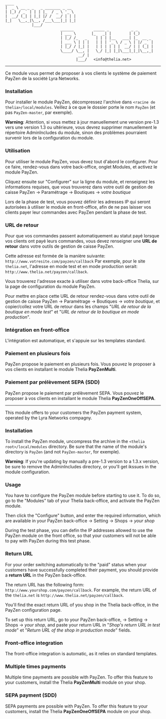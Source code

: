     ____                            
    |  _ \ __ _ _   _ _______ _ __  
    | |_) / _` | | | |_  / _ \ '_ \ 
    |  __/ (_| | |_| |/ /  __/ | | |
    |_|   \__,_|\__, /___\___|_| |_|
                |___/               
                             ______         _____ _          _ _
                             | ___ \       |_   _| |        | (_)
                             | |_/ /_   _    | | | |__   ___| |_  __ _
                             | ___ \ | | |   | | | '_ \ / _ \ | |/ _` |
                             | |_/ / |_| |   | | | | | |  __/ | | (_| |
                             \____/ \__, |   \_/ |_| |_|\___|_|_|\__,_|
                                     __/ |
                                    |___/   <info@thelia.net>



----------

Ce module vous permet de proposer à vos clients le système de paiement PayZen de la société Lyra Networks.

### Installation

Pour installer le module PayZen, décompressez l'archive dans `<racine de thelia>/local/modules`. Veillez à ce que le dossier porte le nom `PayZen` (et pas `PayZen-master`, par exemple).

**Warning**: Attention, si vous mettez à jour manuellement une version pre-1.3 vers une version 1.3 ou ultérieure, vous devrez
supprimer manuellement le répertoire AdminIncludes du module, sinon des problèmes pourraient survenir lors de la configuration
du module.  

### Utilisation

Pour utiliser le module PayZen, vous devez tout d'abord le configurer. Pour ce faire, rendez-vous dans votre back-office, onglet Modules, et activez le module PayZen.

Cliquez ensuite sur "Configurer" sur la ligne du module, et renseignez les informations requises, que vous trouverez dans votre outil de gestion de caisse PayZen -&gt; Paramétrage -&gt; Boutiques -&gt; *votre boutique*

Lors de la phase de test, vous pouvez définir les adresses IP qui seront autorisées à utiliser le module en front-office, afin de ne pas laisser vos clients payer leur commandes avec PayZen pendant la phase de test.

### URL de retour

Pour que vos commandes passent automatiquement au statut payé lorsque vos clients ont payé leurs commandes, vous devez renseigner une **URL de retour** dans votre outils de gestion de caisse PayZen.

Cette adresse est formée de la manière suivante: `http://www.votresite.com/payzen/callback`
Par exemple, pour le site `thelia.net`, l'adresse en mode test et en mode production serait: `http://www.thelia.net/payzen/callback`. 

Vous trouverez l'adresse exacte à utiliser dans votre back-office Thelia, sur la page de configuration du module PayZen.

Pour mettre en place cette URL de retour rendez-vous dans votre outil de gestion de caisse PayZen -&gt; Paramétrage -&gt; Boutiques -&gt; *votre boutique*, et copier/collez votre URL de retour dans les champs "*URL de retour de la boutique en mode test*" et "*URL de retour de la boutique en mode production*".

### Intégration en front-office

L'intégration est automatique, et s'appuie sur les templates standard.

### Paiement en plusieurs fois

PayZen propose le paiement en plusieurs fois. Vous pouvez le proposer à vos clients en installant le module Thelia **PayZenMulti**.

### Paiement par prélèvement SEPA (SDD)

PayZen propose le paiement par prélèvement SEPA. Vous pouvez le proposer à vos clients en installant le module Thelia **PayZenOneOffSEPA**.

----------

This module offers to your customers the PayZen payment system, operated by the Lyra Networks compagny.

### Installation

To install the PayZen module, uncompress the archive in the `<thelia root>/local/modules` directory. Be sure that the name of the module's directory is `PayZen` (and not `PayZen-master`, for exemple).

**Warning**: If you're updating by manually a pre-1.3 version to a 1.3.x version, be sure to remove the AdminIncludes directory, or you'll get
ikssues in the module configuration.

### Usage

You have to configure the PayZen module before starting to use it. To do so, go to the "Modules" tab of your Thelia back-office, and activate the PayZen module.

Then click the "Configure" button, and enter the required information, which are available in your PayZen back-office -&gt; Setting -&gt; Shops -&gt; *your shop*

During the test phase, you can defin the IP addresses allowed to use the PayZen module on the front office, so that your customers will not be able to pay with PayZen during this test phase.

### Return URL

For your order switching automatically to the "paid" status when your customers have successfully completed their payment, you should provide a **return URL** in the PayZen back-office.

The return URL has the following form: `http://www.yourshop.com/payzen/callback`. For example, the return URL of the `thelia.net` is `http://www.thelia.net/payzen/callback`. 

You'll find the exact return URL of you shop in the Thelia back-office, in the PayZen configuration page.

To set up this return URL, go to your PayZen back-office, -&gt; Setting -&gt; Shops -&gt; *your shop*, and paste your return URL in "*Shop's return URL in test mode*" et "*Return URL of the shop in production mode*" fields.

### Front-office integration

The front-office integration is automatic, as it relies on standard templates.

### Multiple times payments

Multiple time payments are possible with PayZen. To offer this feature to your customers, install the Thelia **PayZenMulti** module on your shop.

### SEPA payment (SDD)

SEPA payments are possible with PayZen. To offer this feature to your customers, install the Thelia **PayZenOneOffSEPA** module on your shop.
